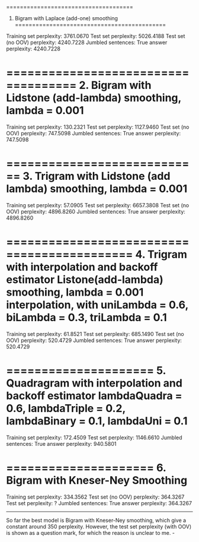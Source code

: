 =====================================
1. Bigram with Laplace (add-one) smoothing
============================================

Training set perplexity:      3761.0670
Test set perplexity:          5026.4188
Test set (no OOV) perplexity:          4240.7228
Jumbled sentences: True answer perplexity: 4240.7228

====================================
2. Bigram with Lidstone (add-lambda) smoothing, lambda = 0.001
==========================================
Training set perplexity:      130.2321
Test set perplexity:          1127.9460
Test set (no OOV) perplexity:          747.5098
Jumbled sentences: True answer perplexity: 747.5098


============================
3. Trigram with Lidstone (add lambda) smoothing, lambda = 0.001
===================================
Training set perplexity:      57.0905
Test set perplexity:          6657.3808
Test set (no OOV) perplexity: 			4896.8260
Jumbled sentences: True answer perplexity: 4896.8260

============================================
4. Trigram with interpolation and backoff estimator 
Listone(add-lambda) smoothing, lambda = 0.001
interpolation, with uniLambda = 0.6, biLambda = 0.3, triLambda = 0.1
==============================================
Training set perplexity:      61.8521
Test set perplexity:          685.1490
Test set (no OOV) perplexity:          520.4729
Jumbled sentences: True answer perplexity: 520.4729


=====================
5. Quadragram with interpolation and backoff estimator
lambdaQuadra = 0.6, lambdaTriple = 0.2, lambdaBinary = 0.1, lambdaUni = 0.1
=========================================
Training set perplexity:      172.4509
Test set  perplexity:          1146.6610
Jumbled sentences: True answer perplexity: 940.5801


=====================
6. Bigram with Kneser-Ney Smoothing
=================================
Training set perplexity:      334.3562
Test set (no OOV) perplexity:          364.3267
Test set  perplexity:          ?
Jumbled sentences: True answer perplexity: 364.3267

------------------------------
So far the best model is Bigram with Kneser-Ney smoothing, which give a constant around 350 perplexity. However, the test set perplexity (with OOV) is shown as a question mark, for which the reason is unclear to me. -
